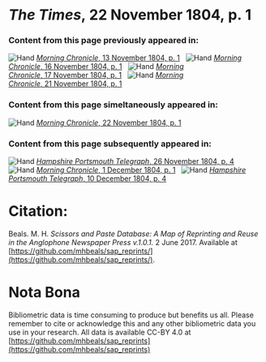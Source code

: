 # *The Times*, 22 November 1804, p. 1  
  
### Content from this page previously appeared in:  
![Hand](http://scissorsandpaste.net/wp-content/uploads/2017/06/smallhandpointer.png) [*Morning Chronicle*, 13 November 1804, p. 1](https://mhbeals.github.io/sap_html/Morning-Chronicle/Morning-Chronicle-13-November-1804-p-1)  
![Hand](http://scissorsandpaste.net/wp-content/uploads/2017/06/smallhandpointer.png) [*Morning Chronicle*, 16 November 1804, p. 1](https://mhbeals.github.io/sap_html/Morning-Chronicle/Morning-Chronicle-16-November-1804-p-1)  
![Hand](http://scissorsandpaste.net/wp-content/uploads/2017/06/smallhandpointer.png) [*Morning Chronicle*, 17 November 1804, p. 1](https://mhbeals.github.io/sap_html/Morning-Chronicle/Morning-Chronicle-17-November-1804-p-1)  
![Hand](http://scissorsandpaste.net/wp-content/uploads/2017/06/smallhandpointer.png) [*Morning Chronicle*, 21 November 1804, p. 1](https://mhbeals.github.io/sap_html/Morning-Chronicle/Morning-Chronicle-21-November-1804-p-1)  
  
### Content from this page simeltaneously appeared in:  
![Hand](http://scissorsandpaste.net/wp-content/uploads/2017/06/smallhandpointer.png) [*Morning Chronicle*, 22 November 1804, p. 1](https://mhbeals.github.io/sap_html/Morning-Chronicle/Morning-Chronicle-22-November-1804-p-1)  
  
### Content from this page subsequently appeared in:  
![Hand](http://scissorsandpaste.net/wp-content/uploads/2017/06/smallhandpointer.png) [*Hampshire Portsmouth Telegraph*, 26 November 1804, p. 4](https://mhbeals.github.io/sap_html/Hampshire-Portsmouth-Telegraph/Hampshire-Portsmouth-Telegraph-26-November-1804-p-4)  
![Hand](http://scissorsandpaste.net/wp-content/uploads/2017/06/smallhandpointer.png) [*Morning Chronicle*, 1 December 1804, p. 1](https://mhbeals.github.io/sap_html/Morning-Chronicle/Morning-Chronicle-1-December-1804-p-1)  
![Hand](http://scissorsandpaste.net/wp-content/uploads/2017/06/smallhandpointer.png) [*Hampshire Portsmouth Telegraph*, 10 December 1804, p. 4](https://mhbeals.github.io/sap_html/Hampshire-Portsmouth-Telegraph/Hampshire-Portsmouth-Telegraph-10-December-1804-p-4)  


# Citation: 

Beals. M. H. *Scissors and Paste Database: A Map of Reprinting and Reuse in the Anglophone Newspaper Press v.1.0.1.* 2 June 2017. Available at [https://github.com/mhbeals/sap_reprints/](https://github.com/mhbeals/sap_reprints/). 

# Nota Bona

Bibliometric data is time consuming to produce but benefits us all. Please remember to cite or acknowledge this and any other bibliometric data you use in your research. All data is available CC-BY 4.0 at [https://github.com/mhbeals/sap_reprints](https://github.com/mhbeals/sap_reprints)
